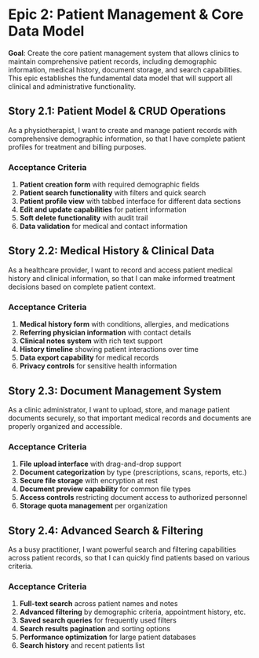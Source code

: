 # Epic 2: Patient Management & Core Data Model

**Goal**: Create the core patient management system that allows clinics to maintain comprehensive patient records, including demographic information, medical history, document storage, and search capabilities. This epic establishes the fundamental data model that will support all clinical and administrative functionality.

## Story 2.1: Patient Model & CRUD Operations

As a physiotherapist,
I want to create and manage patient records with comprehensive demographic information,
so that I have complete patient profiles for treatment and billing purposes.

### Acceptance Criteria
1. **Patient creation form** with required demographic fields
2. **Patient search functionality** with filters and quick search
3. **Patient profile view** with tabbed interface for different data sections
4. **Edit and update capabilities** for patient information
5. **Soft delete functionality** with audit trail
6. **Data validation** for medical and contact information

## Story 2.2: Medical History & Clinical Data

As a healthcare provider,
I want to record and access patient medical history and clinical information,
so that I can make informed treatment decisions based on complete patient context.

### Acceptance Criteria
1. **Medical history form** with conditions, allergies, and medications
2. **Referring physician information** with contact details
3. **Clinical notes system** with rich text support
4. **History timeline** showing patient interactions over time
5. **Data export capability** for medical records
6. **Privacy controls** for sensitive health information

## Story 2.3: Document Management System

As a clinic administrator,
I want to upload, store, and manage patient documents securely,
so that important medical records and documents are properly organized and accessible.

### Acceptance Criteria
1. **File upload interface** with drag-and-drop support
2. **Document categorization** by type (prescriptions, scans, reports, etc.)
3. **Secure file storage** with encryption at rest
4. **Document preview capability** for common file types
5. **Access controls** restricting document access to authorized personnel
6. **Storage quota management** per organization

## Story 2.4: Advanced Search & Filtering

As a busy practitioner,
I want powerful search and filtering capabilities across patient records,
so that I can quickly find patients based on various criteria.

### Acceptance Criteria
1. **Full-text search** across patient names and notes
2. **Advanced filtering** by demographic criteria, appointment history, etc.
3. **Saved search queries** for frequently used filters
4. **Search results pagination** and sorting options
5. **Performance optimization** for large patient databases
6. **Search history** and recent patients list

